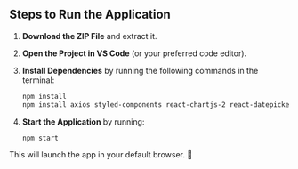 


## Steps to Run the Application  

1. **Download the ZIP File** and extract it.  
2. **Open the Project in VS Code** (or your preferred code editor).  
3. **Install Dependencies** by running the following commands in the terminal:  

   ```sh
   npm install
   npm install axios styled-components react-chartjs-2 react-datepicker
   ```

4. **Start the Application** by running:  

   ```sh
   npm start
   ```  

This will launch the app in your default browser. 🚀

